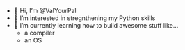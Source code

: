 - 👋 Hi, I’m @ValYourPal
- 👀 I’m interested in stregnthening my Python skills
- 🌱 I’m currently learning how to build awesome stuff like...
  - a compiler
  - an OS

<!---
ValYourPal/ValYourPal is a ✨ special ✨ repository because its `README.md` (this file) appears on your GitHub profile.
You can click the Preview link to take a look at your changes.
--->
